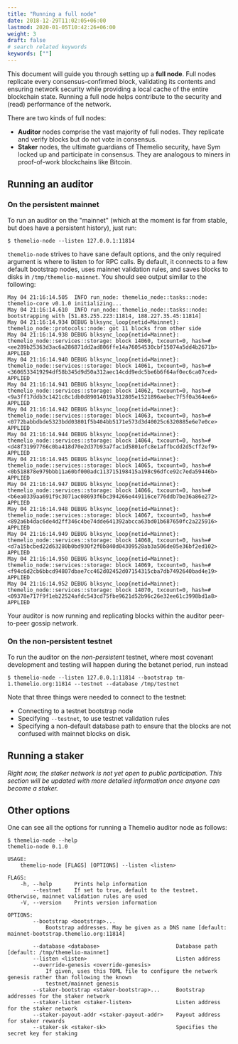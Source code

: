 ```yaml
---
title: "Running a full node"
date: 2018-12-29T11:02:05+06:00
lastmod: 2020-01-05T10:42:26+06:00
weight: 3
draft: false
# search related keywords
keywords: [""]
---
```


This document will guide you through setting up a **full node**. Full nodes replicate every consensus-confirmed block, validating its contents and ensuring network security while providing a local cache of the entire blockchain state. Running a full node helps contribute to the security and (read) performance of the network.

There are two kinds of full nodes:

- **Auditor** nodes comprise the vast majority of full nodes. They replicate and verify blocks but do not vote in consensus.
- **Staker** nodes, the ultimate guardians of Themelio security, have Sym locked up and participate in consensus. They are analogous to miners in proof-of-work blockchains like Bitcoin.

## Running an auditor

### On the persistent mainnet

To run an auditor on the "mainnet" (which at the moment is far from stable, but does have a persistent history), just run:

```text
$ themelio-node --listen 127.0.0.1:11814
```

`themelio-node` strives to have sane default options, and the only required argument is where to listen to for RPC calls. By default, it connects to a few default bootstrap nodes, uses mainnet validation rules, and saves blocks to disks in `/tmp/themelio-mainnet`. You should see output similar to the following:

```text
May 04 21:16:14.505  INFO run_node: themelio_node::tasks::node: themelio-core v0.1.0 initializing...
May 04 21:16:14.610  INFO run_node: themelio_node::tasks::node: bootstrapping with [51.83.255.223:11814, 188.227.35.45:11814]
May 04 21:16:14.934 DEBUG blksync_loop{netid=Mainnet}: themelio_node::protocols::node: got 11 blocks from other side
May 04 21:16:14.938 DEBUG blksync_loop{netid=Mainnet}: themelio_node::services::storage: block 14060, txcount=0, hash=#<ee289b25363d3ac6a286871dd2ad806ffe14a76054530cbf15074a5dd4b2671b> APPLIED
May 04 21:16:14.940 DEBUG blksync_loop{netid=Mainnet}: themelio_node::services::storage: block 14061, txcount=0, hash=#<3606533419294df58b345d9d50a312aec14cdd9edc5be6b6f64af0ec6ca07ced> APPLIED
May 04 21:16:14.941 DEBUG blksync_loop{netid=Mainnet}: themelio_node::services::storage: block 14062, txcount=0, hash=#<9a3ff17ddb3c1421c8c1db0d89014019a312805e1521896aebec7f5f0a364ee6> APPLIED
May 04 21:16:14.942 DEBUG blksync_loop{netid=Mainnet}: themelio_node::services::storage: block 14063, txcount=0, hash=#<0772babbdbde5323bdd03801f5b404bb5171e573d3d40025c6320885e6e7e0ce> APPLIED
May 04 21:16:14.944 DEBUG blksync_loop{netid=Mainnet}: themelio_node::services::storage: block 14064, txcount=0, hash=#<d48f31997766c0ba418d70e2d37b93a7fac1d5801efc8e1affbcdd2d5cff2ef9> APPLIED
May 04 21:16:14.945 DEBUG blksync_loop{netid=Mainnet}: themelio_node::services::storage: block 14065, txcount=0, hash=#<0b518878e979bbb11a60bf000adc113715198415a198c96dfce92c7eda59446b> APPLIED
May 04 21:16:14.947 DEBUG blksync_loop{netid=Mainnet}: themelio_node::services::storage: block 14066, txcount=0, hash=#<b6ea0339aa691f9c3071ac08693f6bc394266e449116ce776ddb7be36a86e272> APPLIED
May 04 21:16:14.948 DEBUG blksync_loop{netid=Mainnet}: themelio_node::services::storage: block 14067, txcount=0, hash=#<892a6b4dac6de4d2ff346c4be74dde641392abcca63bd01b687650fc2a225916> APPLIED
May 04 21:16:14.949 DEBUG blksync_loop{netid=Mainnet}: themelio_node::services::storage: block 14068, txcount=0, hash=#<d7a15bcbed22d63280b0bd930f2f0b840d04309528ab3a506de05e36bf2ed102> APPLIED
May 04 21:16:14.950 DEBUG blksync_loop{netid=Mainnet}: themelio_node::services::storage: block 14069, txcount=0, hash=#<f94c6d2cb6bbcd94807dbae7cc462d02452d07154315cba7db7492640bad4e19> APPLIED
May 04 21:16:14.952 DEBUG blksync_loop{netid=Mainnet}: themelio_node::services::storage: block 14070, txcount=0, hash=#<09378e717f9f1eb22524afdc543cd75fbe9621d52b96c26e32ee61c3998bd1a8> APPLIED

```

Your auditor is now running and replicating blocks within the auditor peer-to-peer gossip network.

### On the non-persistent testnet

To run the auditor on the _non-persistent_ testnet, where most covenant development and testing will happen during the betanet period, run instead

```text
$ themelio-node --listen 127.0.0.1:11814 --bootstrap tm-1.themelio.org:11814 --testnet --database /tmp/testnet
```

Note that three things were needed to connect to the testnet:

- Connecting to a testnet bootstrap node
- Specifying `--testnet`, to use testnet validation rules
- Specifying a non-default database path to ensure that the blocks are not confused with mainnet blocks on disk.

## Running a staker

_Right now, the staker network is not yet open to public participation. This section will be updated with more detailed information once anyone can become a staker._

## Other options

One can see all the options for running a Themelio auditor node as follows:

```text
$ themelio-node --help
themelio-node 0.1.0

USAGE:
    themelio-node [FLAGS] [OPTIONS] --listen <listen>

FLAGS:
    -h, --help       Prints help information
        --testnet    If set to true, default to the testnet. Otherwise, mainnet validation rules are used
    -V, --version    Prints version information

OPTIONS:
        --bootstrap <bootstrap>...
            Bootstrap addresses. May be given as a DNS name [default: mainnet-bootstrap.themelio.org:11814]

        --database <database>                        Database path [default: /tmp/themelio-mainnet]
        --listen <listen>                            Listen address
        --override-genesis <override-genesis>
            If given, uses this TOML file to configure the network genesis rather than following the known
            testnet/mainnet genesis
        --staker-bootstrap <staker-bootstrap>...     Bootstrap addresses for the staker network
        --staker-listen <staker-listen>              Listen address for the staker network
        --staker-payout-addr <staker-payout-addr>    Payout address for staker rewards
        --staker-sk <staker-sk>                      Specifies the secret key for staking
```
